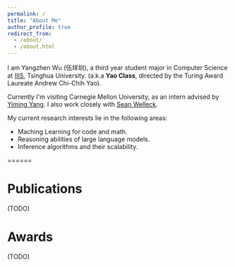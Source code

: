 ```yaml
---
permalink: /
title: "About Me"
author_profile: true
redirect_from: 
  - /about/
  - /about.html
---
```



I am Yangzhen Wu (伍垟圳), a third year student major in Computer Science at [IIIS](https://iiis.tsinghua.edu.cn/en/about/), Tsinghua University. (a.k.a **Yao Class**, directed by the Turing Award Laureate Andrew Chi-Chih Yao).

Currently I'm visiting Carnegie Mellon University, as an intern advised by [Yiming Yang](https://www.cs.cmu.edu/~./yiming/). I also work closely with [Sean Welleck](https://wellecks.com/).

My current research interests lie in the following areas:
- Maching Learning for code and math.
- Reasoning abilities of large language models.
- Inference algorithms and their scalability.

======


Publications
======
(TODO)

Awards
======
(TODO)


